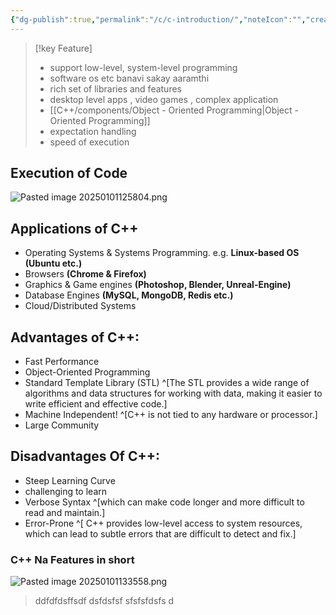 ```yaml
---
{"dg-publish":true,"permalink":"/c/c-introduction/","noteIcon":"","created":"2025-01-01T12:33:43.367+05:30","updated":"2025-01-03T01:11:50.271+05:30"}
---
```




>[!key Feature]
> - support low-level, system-level programming
> - software os etc banavi sakay aaramthi
> - rich set of libraries and features
> - desktop level apps , video games , complex application 
> - [[C++/components/Object - Oriented Programming\|Object - Oriented Programming]]
> - expectation handling
> - speed of execution

## Execution of Code 
![Pasted image 20250101125804.png](/img/user/C++/components/Pasted%20image%2020250101125804.png) 

## Applications of C++
- Operating Systems & Systems Programming. e.g. __Linux-based OS (Ubuntu etc.)__
- Browsers __(Chrome & Firefox)__
- Graphics & Game engines __(Photoshop, Blender, Unreal-Engine)__
- Database Engines __(MySQL, MongoDB, Redis etc.)__
- Cloud/Distributed Systems

## Advantages of C++:
- Fast Performance
- Object-Oriented Programming
- Standard Template Library (STL) ^[The STL provides a wide range of algorithms and data structures for working with data, making it easier to write efficient and effective code.]
- Machine Independent! ^[C++ is not tied to any hardware or processor.]
- Large Community

## Disadvantages Of C++:
- Steep Learning Curve
- challenging to learn
- Verbose Syntax ^[which can make code longer and more difficult to read and maintain.]
- Error-Prone ^[ C++ provides low-level access to system resources, which can lead to subtle errors that are difficult to detect and fix.]

### C++ Na Features in short
![Pasted image 20250101133558.png](/img/user/C++/components/Pasted%20image%2020250101133558.png)

> ddfdfdsffsdf
> dsfdsfsf
> sfsfsfdsfs
> d